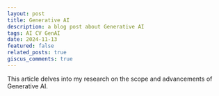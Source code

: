 ```yaml
---
layout: post
title: Generative AI
description: a blog post about Generative AI
tags: AI CV GenAI
date: 2024-11-13
featured: false
related_posts: true
giscus_comments: true
---
```


This article delves into my research on the scope and advancements of Generative AI.
